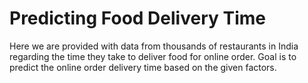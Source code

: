 # Predicting Food Delivery Time
Here we are provided with data from thousands of restaurants in India regarding the time they take to deliver food for online order. 
Goal is to predict the online order delivery time based on the given factors.
